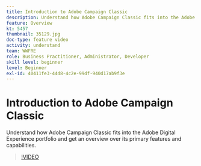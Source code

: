```yaml
---
title: Introduction to Adobe Campaign Classic
description: Understand how Adobe Campaign Classic fits into the Adobe Digital Experience portfolio and get an overview over its primary features and capabilities.
feature: Overview
kt: 5457
thumbnail: 35129.jpg
doc-type: feature video
activity: understand
team: WWFRE
role: Business Practitioner, Administrator, Developer
skill level: beginner
level: Beginner
exl-id: 40411fe3-44d8-4c2e-99df-940d17ab9f3e
---
```

# Introduction to Adobe Campaign Classic

Understand how Adobe Campaign Classic fits into the Adobe Digital Experience portfolio and get an overview over its primary features and capabilities.

>[!VIDEO](https://video.tv.adobe.com/v/35129?quality=12)
